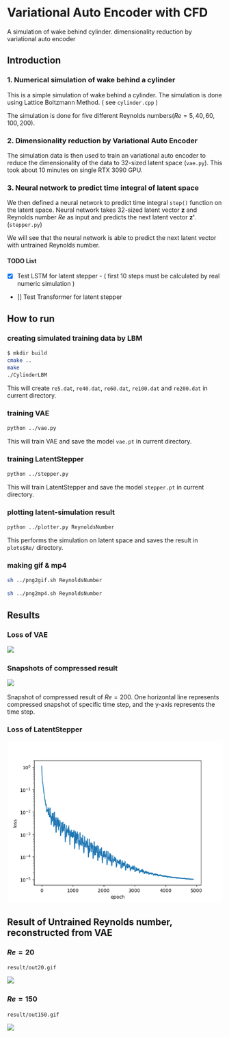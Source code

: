 # Variational Auto Encoder with CFD
A simulation of wake behind cylinder. dimensionality reduction by variational auto encoder


## Introduction

### 1. Numerical simulation of wake behind a cylinder
This is a simple simulation of wake behind a cylinder. 
The simulation is done using Lattice Boltzmann Method. ( see `cylinder.cpp` )

The simulation is done for five different Reynolds numbers($Re = 5, 40, 60, 100, 200$). 

### 2. Dimensionality reduction by Variational Auto Encoder
The simulation data is then used to train an variational auto encoder to reduce the dimensionality of the data to 32-sized latent space (`vae.py`).
This took about 10 minutes on single RTX 3090 GPU.

### 3. Neural network to predict time integral of latent space
We then defined a neural network to predict time integral `step()` function on the latent space.
Neural network takes 32-sized latent vector **z** and Reynolds number $Re$ as input and predicts the next latent vector **z'**. (`stepper.py`)

We will see that the neural network is able to predict the next latent vector with untrained Reynolds number.

#### TODO List
- [x] Test LSTM for latent stepper - ( first 10 steps must be calculated by real numeric simulation )
- [] Test Transformer for latent stepper

## How to run

### creating simulated training data by LBM
```bash
$ mkdir build
cmake ..
make
./CylinderLBM
```
This will create `re5.dat`, `re40.dat`, `re60.dat`, `re100.dat` and `re200.dat` in current directory.

### training VAE
```bash
python ../vae.py
```
This will train VAE and save the model `vae.pt` in current directory.

### training LatentStepper
```bash
python ../stepper.py
```
This will train LatentStepper and save the model `stepper.pt` in current directory.

### plotting latent-simulation result
```bash
python ../plotter.py ReynoldsNumber
```
This performs the simulation on latent space and saves the result in `plots$Re/` directory.

### making gif & mp4
```bash
sh ../png2gif.sh ReynoldsNumber
```
```bash
sh ../png2mp4.sh ReynoldsNumber
```

## Results

### Loss of VAE

![](result/vae_loss.png)

### Snapshots of compressed result

![](result/vae_latent_re200.png)

Snapshot of compressed result of $Re = 200$.
One horizontal line represents compressed snapshot of specific time step, and the y-axis represents the time step.


### Loss of LatentStepper

![](result/latent_stepper_loss.png)


## Result of Untrained Reynolds number, reconstructed from VAE

### $Re = 20$
`result/out20.gif`

![](result/out20.gif)

### $Re = 150$
`result/out150.gif`

![](result/out150.gif)